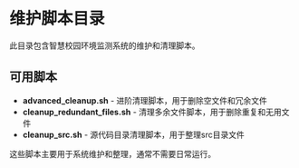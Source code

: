 # 维护脚本目录

此目录包含智慧校园环境监测系统的维护和清理脚本。

## 可用脚本

- **advanced_cleanup.sh** - 进阶清理脚本，用于删除空文件和冗余文件
- **cleanup_redundant_files.sh** - 清理多余文件脚本，用于删除重复和无用文件
- **cleanup_src.sh** - 源代码目录清理脚本，用于整理src目录文件

这些脚本主要用于系统维护和整理，通常不需要日常运行。
